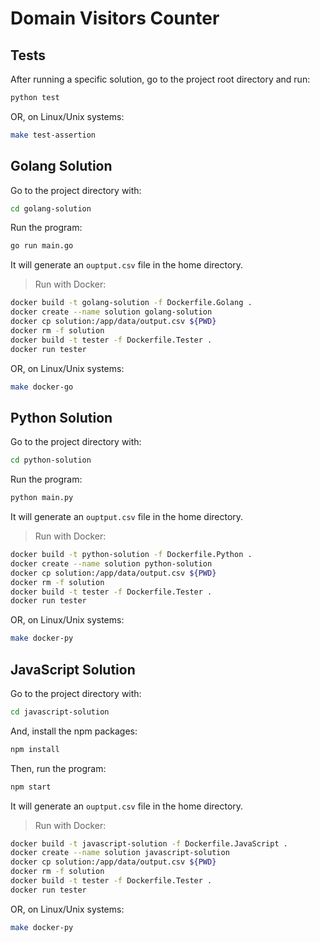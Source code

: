 # Domain Visitors Counter

## Tests

After running a specific solution, go to the project root directory and run:

```sh
python test
```

OR, on Linux/Unix systems:

```bash
make test-assertion
```

## Golang Solution

Go to the project directory with:

```bash
cd golang-solution
```

Run the program:

```bash
go run main.go
```

It will generate an `ouptput.csv` file in the home directory.

> Run with Docker:

```bash
docker build -t golang-solution -f Dockerfile.Golang .
docker create --name solution golang-solution
docker cp solution:/app/data/output.csv ${PWD}
docker rm -f solution
docker build -t tester -f Dockerfile.Tester .
docker run tester
```

OR, on Linux/Unix systems:

```bash
make docker-go
```

## Python Solution

Go to the project directory with:

```bash
cd python-solution
```

Run the program:

```bash
python main.py
```

It will generate an `ouptput.csv` file in the home directory.

> Run with Docker:

```bash
docker build -t python-solution -f Dockerfile.Python .
docker create --name solution python-solution
docker cp solution:/app/data/output.csv ${PWD}
docker rm -f solution
docker build -t tester -f Dockerfile.Tester .
docker run tester
```

OR, on Linux/Unix systems:

```bash
make docker-py
```

## JavaScript Solution

Go to the project directory with:

```bash
cd javascript-solution
```

And, install the npm packages:

```bash
npm install
```

Then, run the program:

```bash
npm start
```

It will generate an `ouptput.csv` file in the home directory.

> Run with Docker:

```bash
docker build -t javascript-solution -f Dockerfile.JavaScript .
docker create --name solution javascript-solution
docker cp solution:/app/data/output.csv ${PWD}
docker rm -f solution
docker build -t tester -f Dockerfile.Tester .
docker run tester
```

OR, on Linux/Unix systems:

```bash
make docker-py
```
